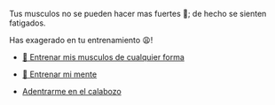 Tus musculos no se pueden hacer mas fuertes 💪; de hecho se sienten fatigados.

Has exagerado en tu entrenamiento 😩!

- [💪 Entrenar mis musculos de cualquier forma](0-1AAA.md)

- [🧠 Entrenar mi mente](0-1B.md)

- [Adentrarme en el calabozo](../1/2.md)
